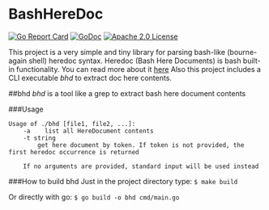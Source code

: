# BashHereDoc

[![Go Report Card](https://goreportcard.com/badge/github.com/maskimko/BashHereDoc)](https://goreportcard.com/report/github.com/maskimko/BashHereDoc)
[![GoDoc](https://godoc.org/github.com/golang/gddo?status.svg)](https://godoc.org/github.com/maskimko/BashHereDoc)
[![Apache 2.0 License](https://img.shields.io/badge/License-Apache%202.0-blue.svg)](LICENSE)

This project is a very simple and tiny library for parsing bash-like (bourne-again shell) heredoc syntax.
Heredoc (Bash Here Documents) is bash built-in functionality. You can read more about it [here](https://tldp.org/LDP/abs/html/here-docs.html)
Also this project includes a CLI executable _bhd_ to extract doc here contents.

##bhd
_bhd_ is a tool like a grep to extract bash here document contents

###Usage
```
Usage of ./bhd [file1, file2, ...]:
    -a    list all HereDocument contents
    -t string
        get here document by token. If token is not provided, the first heredoc occurrence is returned
        
    If no arguments are provided, standard input will be used instead
```

###How to build bhd
Just in the project directory type:
`$ make build`

Or directly with go:
`$ go build -o bhd cmd/main.go` 

